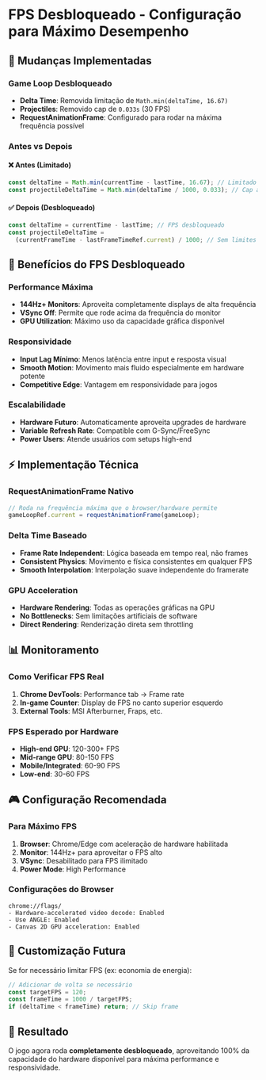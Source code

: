 # FPS Desbloqueado - Configuração para Máximo Desempenho

## 🚀 Mudanças Implementadas

### Game Loop Desbloqueado

- **Delta Time**: Removida limitação de `Math.min(deltaTime, 16.67)`
- **Projectiles**: Removido cap de `0.033s` (30 FPS)
- **RequestAnimationFrame**: Configurado para rodar na máxima frequência possível

### Antes vs Depois

#### ❌ Antes (Limitado)

```javascript
const deltaTime = Math.min(currentTime - lastTime, 16.67); // Limitado a 60 FPS
const projectileDeltaTime = Math.min(deltaTime / 1000, 0.033); // Cap a 30 FPS
```

#### ✅ Depois (Desbloqueado)

```javascript
const deltaTime = currentTime - lastTime; // FPS desbloqueado
const projectileDeltaTime =
  (currentFrameTime - lastFrameTimeRef.current) / 1000; // Sem limites
```

## 🎯 Benefícios do FPS Desbloqueado

### Performance Máxima

- **144Hz+ Monitors**: Aproveita completamente displays de alta frequência
- **VSync Off**: Permite que rode acima da frequência do monitor
- **GPU Utilization**: Máximo uso da capacidade gráfica disponível

### Responsividade

- **Input Lag Mínimo**: Menos latência entre input e resposta visual
- **Smooth Motion**: Movimento mais fluido especialmente em hardware potente
- **Competitive Edge**: Vantagem em responsividade para jogos

### Escalabilidade

- **Hardware Futuro**: Automaticamente aproveita upgrades de hardware
- **Variable Refresh Rate**: Compatible com G-Sync/FreeSync
- **Power Users**: Atende usuários com setups high-end

## ⚡ Implementação Técnica

### RequestAnimationFrame Nativo

```javascript
// Roda na frequência máxima que o browser/hardware permite
gameLoopRef.current = requestAnimationFrame(gameLoop);
```

### Delta Time Baseado

- **Frame Rate Independent**: Lógica baseada em tempo real, não frames
- **Consistent Physics**: Movimento e física consistentes em qualquer FPS
- **Smooth Interpolation**: Interpolação suave independente do framerate

### GPU Acceleration

- **Hardware Rendering**: Todas as operações gráficas na GPU
- **No Bottlenecks**: Sem limitações artificiais de software
- **Direct Rendering**: Renderização direta sem throttling

## 📊 Monitoramento

### Como Verificar FPS Real

1. **Chrome DevTools**: Performance tab → Frame rate
2. **In-game Counter**: Display de FPS no canto superior esquerdo
3. **External Tools**: MSI Afterburner, Fraps, etc.

### FPS Esperado por Hardware

- **High-end GPU**: 120-300+ FPS
- **Mid-range GPU**: 80-150 FPS
- **Mobile/Integrated**: 60-90 FPS
- **Low-end**: 30-60 FPS

## 🎮 Configuração Recomendada

### Para Máximo FPS

1. **Browser**: Chrome/Edge com aceleração de hardware habilitada
2. **Monitor**: 144Hz+ para aproveitar o FPS alto
3. **VSync**: Desabilitado para FPS ilimitado
4. **Power Mode**: High Performance

### Configurações do Browser

```
chrome://flags/
- Hardware-accelerated video decode: Enabled
- Use ANGLE: Enabled
- Canvas 2D GPU acceleration: Enabled
```

## 🔧 Customização Futura

Se for necessário limitar FPS (ex: economia de energia):

```javascript
// Adicionar de volta se necessário
const targetFPS = 120;
const frameTime = 1000 / targetFPS;
if (deltaTime < frameTime) return; // Skip frame
```

## 🎯 Resultado

O jogo agora roda **completamente desbloqueado**, aproveitando 100% da capacidade do hardware disponível para máxima performance e responsividade.
